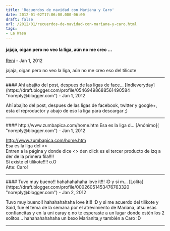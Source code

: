 ```yaml
---
title: 'Recuerdos de navidad con Mariana y Caro'
date: 2012-01-02T17:06:00.000-06:00
draft: false
url: /2012/01/recuerdos-de-navidad-con-mariana-y-caro.html
tags: 
- La Wasa
---
```


#### jajaja, oigan pero no veo la liga, aún no me creo ...
[Reni]( "noreply@blogger.com") - <time datetime="2012-01-02T19:48:31.922-06:00">Jan 1, 2012</time>

jajaja, oigan pero no veo la liga, aún no me creo eso del tilicote
<hr />
#### Ahí abajito del post, despues de las ligas de face...
[Indieveryday](https://draft.blogger.com/profile/05469498688561490584 "noreply@blogger.com") - <time datetime="2012-01-02T20:18:26.751-06:00">Jan 1, 2012</time>

Ahí abajito del post, despues de las ligas de facebook, twitter y google+, esta el reproductor y abajo de eso la liga para descargar ;)
<hr />
#### http://www.zumbapica.com/home.htm Esa es la liga d...
[Anónimo]( "noreply@blogger.com") - <time datetime="2012-01-02T21:34:47.334-06:00">Jan 1, 2012</time>

http://www.zumbapica.com/home.htm  
Esa es la liga del <>  
Entren a la página y donde dice <> den click es el tercer producto de izq a der de la primera fila!!!!  
Sí existe el tilikote!!!! o.O  
Atte: Caro!
<hr />
#### Tuvo muy bueno!! hahahahahaha love it!!! :D y si m...
[Lolita](https://draft.blogger.com/profile/00026051453476763320 "noreply@blogger.com") - <time datetime="2012-01-31T02:10:49.880-06:00">Jan 2, 2012</time>

Tuvo muy bueno!! hahahahahaha love it!!! :D y si me acuerdo del tilikote y Said, fue el tema de la semana por el atrevimiento de Mariana, atsu esas confiancitas y en la uni caray q no te esperaste a un lugar donde estén los 2 solitos... hahahahahahaha un bexo Marianita,y también a Caro :D
<hr />
